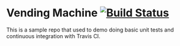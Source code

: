 # Vending Machine [![Build Status](https://travis-ci.org/rcos/VendingMachine.svg?branch=master)](https://travis-ci.org/rcos/VendingMachine)
This is a sample repo that used to demo doing basic unit tests and continuous integration with Travis CI.

